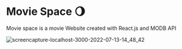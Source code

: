 # Movie Space 🌖

Movie space is a movie Website created with React.js and MODB API




![screencapture-localhost-3000-2022-07-13-14_48_42](https://user-images.githubusercontent.com/69601953/178749571-c7d89e6e-bd63-4caf-97fd-d8b3d7b0015f.png)
